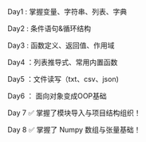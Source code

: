 Day1 : 掌握变量、字符串、列表、字典


Day2 : 条件语句&循环结构


Day3 : 函数定义、返回值、作用域


Day4 ：列表推导式、常用内置函数


Day5 ：文件读写（txt、csv、json)


Day6 ： 面向对象变成OOP基础

Day 7 ✅ 掌握了模块导入与项目结构组织！


Day 8 ✅ 掌握了 Numpy 数组与张量基础！
